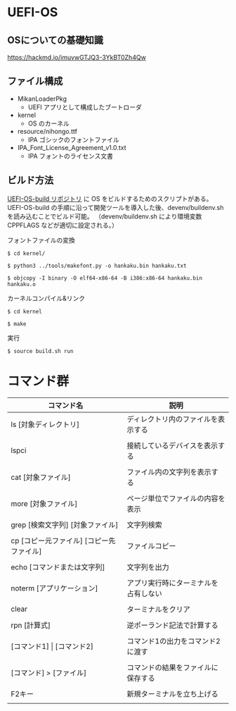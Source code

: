 # UEFI-OS

## OSについての基礎知識

https://hackmd.io/imuvwGTJQ3-3YkBT0Zh4Qw

## ファイル構成

- MikanLoaderPkg
    - UEFI アプリとして構成したブートローダ
- kernel
    - OS のカーネル
- resource/nihongo.ttf
    - IPA ゴシックのフォントファイル
- IPA_Font_License_Agreement_v1.0.txt
    - IPA フォントのライセンス文書

## ビルド方法

[UEFI-OS-build リポジトリ](https://github.com/murata0531/UEFI-OS-build.git) に OS をビルドするためのスクリプトがある。
UEFI-OS-build の手順に沿って開発ツールを導入した後、devenv/buildenv.sh を読み込むことでビルド可能。
（devenv/buildenv.sh により環境変数 CPPFLAGS などが適切に設定される。）


フォントファイルの変換

```
$ cd kernel/

$ python3 ../tools/makefont.py -o hankaku.bin hankaku.txt

$ objcopy -I binary -O elf64-x86-64 -B i386:x86-64 hankaku.bin hankaku.o
```


カーネルコンパイル&リンク

```
$ cd kernel 

$ make
```

実行

```
$ source build.sh run
```

# コマンド群

| コマンド名                               | 説明                                  |
|------------------------------------------|---------------------------------------|
| ls [対象ディレクトリ]                    | ディレクトリ内のファイルを表示する     |
|                                          |                                       |
| lspci                                    | 接続しているデバイスを表示する         |
|                                          |                                       |
| cat [対象ファイル]                       | ファイル内の文字列を表示する           |
|                                          |                                       |
| more [対象ファイル]                      | ページ単位でファイルの内容を表示       |
|                                         |                                        |
| grep [検索文字列] [対象ファイル]         | 文字列検索                             |
|                                         |                                        |
| cp [コピー元ファイル] [コピー先ファイル] | ファイルコピー                         |
|                                         |                                        |
| echo [コマンドまたは文字列]              | 文字列を出力                           |
|                                         |                                        |
| noterm [アプリケーション]                | アプリ実行時にターミナルを占有しない    |
|                                         |                                        |
| clear                                   | ターミナルをクリア                     |
|                                         |                                        |
| rpn [計算式]                       　   |  逆ポーランド記法で計算する             |
|                                         |                                        |
| [コマンド1] \| [コマンド2]　           　| コマンド1の出力をコマンド2に渡す       |
|                                         |                                        |
| [コマンド] > [ファイル]               　 | コマンドの結果をファイルに保存する     |
|                                         |                                        |
| F2キー                                  | 新規ターミナルを立ち上げる              |
|                                                                                  |
